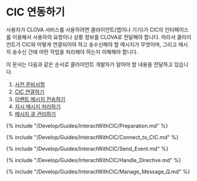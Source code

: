 # CIC 연동하기
사용자가 CLOVA 서비스를 사용하려면 클라이언트(앱이나 기기)가 CIC의 인터페이스를 이용해서 사용자의 요청이나 상황 정보를 CLOVA로 전달해야 합니다. 따라서 클라이언트가 CIC와 어떻게 연결되어야 하고 송수신해야 할 메시지가 무엇이며, 그리고 메시지 송수신 간에 어떤 작업을 처리해야 하는지 이해해야 합니다.

이 문서는 다음과 같은 순서로 클라이언트 개발자가 알아야 할 내용을 전달하고 있습니다.

1. [사전 준비사항](#Preparation)
2. [CIC 연결하기](#ConnectToCIC)
3. [이벤트 메시지 전송하기](#SendEvent)
4. [지시 메시지 처리하기](#HandleDirective)
5. [메시지 큐 관리하기](#ManageMessageQ)

{% include "/Develop/Guides/InteractWithCIC/Preparation.md" %}

{% include "/Develop/Guides/InteractWithCIC/Connect_to_CIC.md" %}

{% include "/Develop/Guides/InteractWithCIC/Send_Event.md" %}

{% include "/Develop/Guides/InteractWithCIC/Handle_Directive.md" %}

{% include "/Develop/Guides/InteractWithCIC/Manage_Message_Q.md" %}
